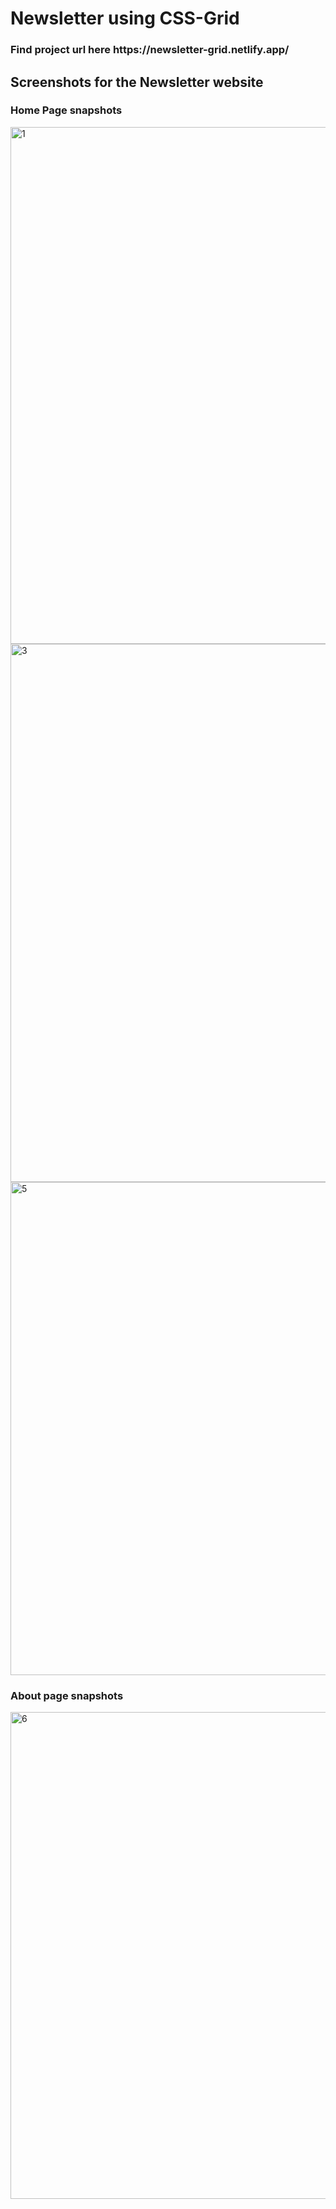 # Newsletter using CSS-Grid
<h3>Find project url here <span>https://newsletter-grid.netlify.app/</span> </h3>
<h2>Screenshots for the Newsletter website</h2>
<h3>Home Page snapshots</h3>
<img width="827" alt="1" src="https://user-images.githubusercontent.com/103495547/193632683-f9b85299-cf0d-4016-83bf-dbfc3b63ff98.PNG">
<img width="861" alt="3" src="https://user-images.githubusercontent.com/103495547/193633413-6d7f9e62-816b-4faa-87ea-cfb8f14b014a.PNG">
<img width="789" alt="5" src="https://user-images.githubusercontent.com/103495547/193633429-36804d2c-dc75-4dd4-a49f-3f16217e5c7b.PNG">
<h3>About page snapshots</h3>
<img width="779" alt="6" src="https://user-images.githubusercontent.com/103495547/193632780-027d07cc-bc0c-4fba-9765-f56c9098727e.PNG">
